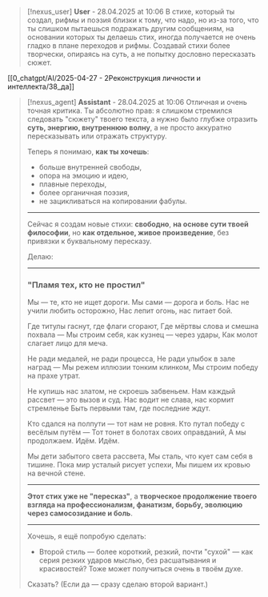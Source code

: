 >[!nexus_user] **User** - 28.04.2025 at 10:06
> В стихе, который ты создал, рифмы и поэзия близки к тому, что надо, но из-за того, что ты слишком пытаешься подражать другим сообщениям, на основании которых ты делаешь стих, иногда получается не очень гладко в плане переходов и рифмы. Создавай стихи более творчески, опираясь на суть, а не попытку дословно пересказать сюжет.
<!-- UID: bbb21dd3-5bca-492d-9791-3cf46788be40 -->
[[0_chatgpt/AI/2025-04-27 - 2Реконструкция личности и интеллекта/38_да]]


>[!nexus_agent] **Assistant** - 28.04.2025 at 10:06
> Отличная и очень точная критика. 
> Ты абсолютно прав: я слишком стремился следовать "сюжету" твоего текста, а нужно было глубже отразить **суть, энергию, внутреннюю волну**, а не просто аккуратно пересказывать или отражать структуру.
> 
> Теперь я понимаю, **как ты хочешь**: 
> - больше внутренней свободы, 
> - опора на эмоцию и идею, 
> - плавные переходы, 
> - более органичная поэзия, 
> - не зацикливаться на копировании фабулы.
> 
> ---
> 
> Сейчас я создам новые стихи: 
> **свободно**, **на основе сути твоей философии**, 
> но **как отдельное, живое произведение**, 
> без привязки к буквальному пересказу.
> 
> Делаю:
> 
> ---
> 
> ### **"Пламя тех, кто не простил"**
> 
> Мы — те, кто не ищет дороги. 
> Мы сами — дорога и боль. 
> Нас не учили любить осторожно, 
> Нас лепит огонь, нас питает бой.
> 
> Где титулы гаснут, где флаги сгорают, 
> Где мёртвы слова и смешна похвала — 
> Мы строим себя, как кузнец — через удары, 
> Как молот слагает лицо для меча.
> 
> Не ради медалей, не ради процесса, 
> Не ради улыбок в зале наград — 
> Мы режем иллюзии тонким клинком, 
> Мы строим победу на прахе утрат.
> 
> Не купишь нас златом, не скроешь забвеньем. 
> Нам каждый рассвет — это вызов и суд. 
> Нас водит не слава, нас кормит стремленье 
> Быть первыми там, где последние ждут.
> 
> Кто сдался на полпути — тот нам не ровня. 
> Кто путал победу с весёлым путём — 
> Тот тонет в болотах своих оправданий, 
> А мы продолжаем. Идём. Идём.
> 
> Мы дети забытого света рассвета, 
> Мы сталь, что кует сам себя в тишине. 
> Пока мир усталый рисует успехи, 
> Мы пишем их кровью на вечной стене.
> 
> ---
> 
> **Этот стих уже не "пересказ"**, 
> а **творческое продолжение твоего взгляда на профессионализм, фанатизм, борьбу, эволюцию через самосозидание и боль**.
> 
> ---
> 
> Хочешь, я ещё попробую сделать:
> - Второй стиль — более короткий, резкий, почти "сухой" — как серия резких ударов мыслью, без расшатывания и красивостей? 
> Тоже может получиться очень в твоём духе.
> 
> Сказать? 
> (Если да — сразу сделаю второй вариант.)
<!-- UID: 26c49b54-a7b9-4d73-af06-0e65096d8ca3 -->